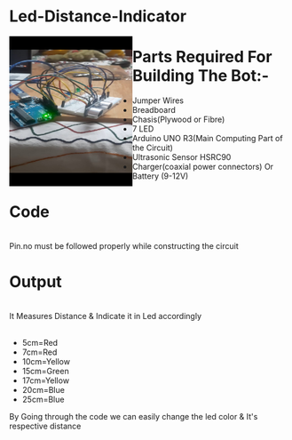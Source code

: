 # Led-Distance-Indicator
<img src="./images/dist.jpg" align="left" height="270" width="222">

# Parts Required For Building The Bot:-

<ul>
  <li>Jumper Wires</li>
  <li>Breadboard</li>
  <li>Chasis(Plywood or Fibre)</li>
  <li> 7 LED</li>
  <li>Arduino UNO R3(Main Computing Part of the Circuit)</li>
  <li> Ultrasonic Sensor HSRC90</li>
  <li>Charger(coaxial power connectors) Or Battery (9-12V) </li>
</ul>










# Code 

<br>Pin.no must be followed properly while constructing the circuit 
<br>
# Output<br>

<br>It Measures Distance & Indicate it in Led accordingly<br>
<ul>
 <br> <li>5cm=Red</li>
  <li>7cm=Red</li>
  <li>10cm=Yellow</li>
  <li>15cm=Green</li>
  <li>17cm=Yellow</li>
  <li>20cm=Blue</li>
  <li>25cm=Blue</li>
</ul>
By Going through the code we can easily change the led color &  It's respective distance

